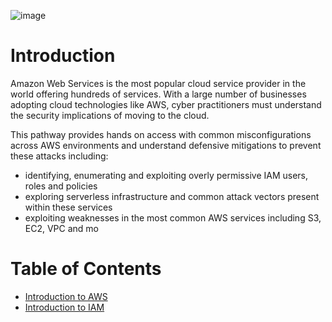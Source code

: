 

![image](https://blog.tryhackme.com/content/images/2023/04/Attacking-and-Defending-AWS-Environments--launch---4-.png)

# Introduction
Amazon Web Services is the most popular cloud service provider in the world offering hundreds of services. With a large number of businesses adopting cloud technologies like AWS, cyber practitioners must understand the security implications of moving to the cloud.

This pathway provides hands on access with common misconfigurations across AWS environments and understand defensive mitigations to prevent these attacks including:
- identifying, enumerating and exploiting overly permissive IAM users, roles and policies
- exploring serverless infrastructure and common attack vectors present within these services
- exploiting weaknesses in the most common AWS services including S3, EC2, VPC and mo

# Table of Contents
- [Introduction to AWS](introduction-to-aws)
- [Introduction to IAM](introduction-to-iam)
